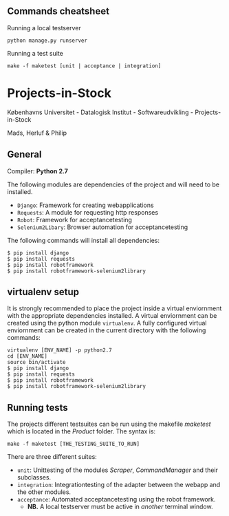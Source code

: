 ## Commands cheatsheet
Running a local testserver
```
python manage.py runserver
```

Running a test suite
```
make -f maketest [unit | acceptance | integration]
```

# Projects-in-Stock
Københavns Universitet - Datalogisk Institut - Softwareudvikling - Projects-in-Stock

Mads, Herluf & Philip  

## General
Compiler: **Python 2.7**

The following modules are dependencies of the project and will need to be installed.
- `Django`: Framework for creating webapplications
- `Requests`: A module for requesting http responses
- `Robot`: Framework for acceptancetesting
- `Selenium2Libary`: Browser automation for acceptancetesting

The following commands will install all dependencies:
```
$ pip install django
$ pip install requests
$ pip install robotframework
$ pip install robotframework-selenium2library
```

## virtualenv setup
It is strongly recommended to place the project inside a virtual enviornment with the appropriate dependencies installed. 
A virtual enviornment can be created using the python module `virtualenv`. A fully configured virtual enviornment can be created in the current directory with the following commands:
```
virtualenv [ENV_NAME] -p python2.7
cd [ENV_NAME]
source bin/activate
$ pip install django
$ pip install requests
$ pip install robotframework
$ pip install robotframework-selenium2library
```

## Running tests
The projects different testsuites can be run using the makefile *maketest* which is located in the *Product* folder. The syntax is:
```
make -f maketest [THE_TESTING_SUITE_TO_RUN]
```

There are three different suites:
- `unit`: Unittesting of the modules *Scraper*, *CommandManager* and their subclasses.
- `integration`: Integrationtesting of the adapter between the webapp and the other modules.
- `acceptance`: Automated acceptancetesting using the robot framework. 
  - **NB.** A local testserver must be active in *another* terminal window. 


